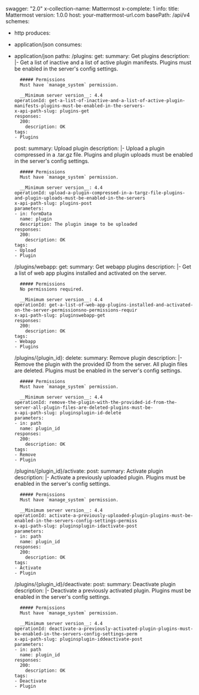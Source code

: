 swagger: "2.0"
x-collection-name: Mattermost
x-complete: 1
info:
  title: Mattermost
  version: 1.0.0
host: your-mattermost-url.com
basePath: /api/v4
schemes:
- http
produces:
- application/json
consumes:
- application/json
paths:
  /plugins:
    get:
      summary: Get plugins
      description: |-
        Get a list of inactive and a list of active plugin manifests. Plugins must be enabled in the server's config settings.

        ##### Permissions
        Must have `manage_system` permission.

        __Minimum server version__: 4.4
      operationId: get-a-list-of-inactive-and-a-list-of-active-plugin-manifests-plugins-must-be-enabled-in-the-servers-
      x-api-path-slug: plugins-get
      responses:
        200:
          description: OK
      tags:
      - Plugins
    post:
      summary: Upload plugin
      description: |-
        Upload a plugin compressed in a .tar.gz file. Plugins and plugin uploads must be enabled in the server's config settings.

        ##### Permissions
        Must have `manage_system` permission.

        __Minimum server version__: 4.4
      operationId: upload-a-plugin-compressed-in-a-targz-file-plugins-and-plugin-uploads-must-be-enabled-in-the-servers
      x-api-path-slug: plugins-post
      parameters:
      - in: formData
        name: plugin
        description: The plugin image to be uploaded
      responses:
        200:
          description: OK
      tags:
      - Upload
      - Plugin
  /plugins/webapp:
    get:
      summary: Get webapp plugins
      description: |-
        Get a list of web app plugins installed and activated on the server.

        ##### Permissions
        No permissions required.

        __Minimum server version__: 4.4
      operationId: get-a-list-of-web-app-plugins-installed-and-activated-on-the-server-permissionsno-permissions-requir
      x-api-path-slug: pluginswebapp-get
      responses:
        200:
          description: OK
      tags:
      - Webapp
      - Plugins
  /plugins/{plugin_id}:
    delete:
      summary: Remove plugin
      description: |-
        Remove the plugin with the provided ID from the server. All plugin files are deleted. Plugins must be enabled in the server's config settings.

        ##### Permissions
        Must have `manage_system` permission.

        __Minimum server version__: 4.4
      operationId: remove-the-plugin-with-the-provided-id-from-the-server-all-plugin-files-are-deleted-plugins-must-be-
      x-api-path-slug: pluginsplugin-id-delete
      parameters:
      - in: path
        name: plugin_id
      responses:
        200:
          description: OK
      tags:
      - Remove
      - Plugin
  /plugins/{plugin_id}/activate:
    post:
      summary: Activate plugin
      description: |-
        Activate a previously uploaded plugin. Plugins must be enabled in the server's config settings.

        ##### Permissions
        Must have `manage_system` permission.

        __Minimum server version__: 4.4
      operationId: activate-a-previously-uploaded-plugin-plugins-must-be-enabled-in-the-servers-config-settings-permiss
      x-api-path-slug: pluginsplugin-idactivate-post
      parameters:
      - in: path
        name: plugin_id
      responses:
        200:
          description: OK
      tags:
      - Activate
      - Plugin
  /plugins/{plugin_id}/deactivate:
    post:
      summary: Deactivate plugin
      description: |-
        Deactivate a previously activated plugin. Plugins must be enabled in the server's config settings.

        ##### Permissions
        Must have `manage_system` permission.

        __Minimum server version__: 4.4
      operationId: deactivate-a-previously-activated-plugin-plugins-must-be-enabled-in-the-servers-config-settings-perm
      x-api-path-slug: pluginsplugin-iddeactivate-post
      parameters:
      - in: path
        name: plugin_id
      responses:
        200:
          description: OK
      tags:
      - Deactivate
      - Plugin